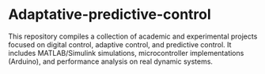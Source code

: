 # Adaptative-predictive-control
 This repository compiles a collection of academic and experimental projects focused on digital control, adaptive control, and predictive control. It includes MATLAB/Simulink simulations, microcontroller implementations (Arduino), and performance analysis on real dynamic systems. 
